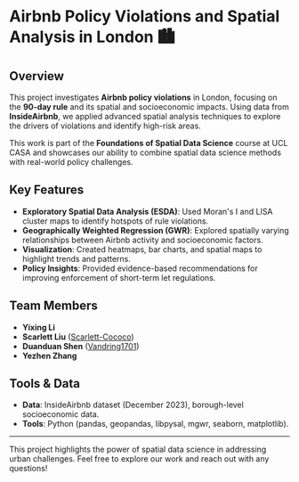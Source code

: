 # Airbnb Policy Violations and Spatial Analysis in London 🏙️  

## Overview  
This project investigates **Airbnb policy violations** in London, focusing on the **90-day rule** and its spatial and socioeconomic impacts. Using data from **InsideAirbnb**, we applied advanced spatial analysis techniques to explore the drivers of violations and identify high-risk areas.  

This work is part of the **Foundations of Spatial Data Science** course at UCL CASA and showcases our ability to combine spatial data science methods with real-world policy challenges.  

## Key Features  
- **Exploratory Spatial Data Analysis (ESDA)**: Used Moran's I and LISA cluster maps to identify hotspots of rule violations.  
- **Geographically Weighted Regression (GWR)**: Explored spatially varying relationships between Airbnb activity and socioeconomic factors.  
- **Visualization**: Created heatmaps, bar charts, and spatial maps to highlight trends and patterns.  
- **Policy Insights**: Provided evidence-based recommendations for improving enforcement of short-term let regulations.  

## Team Members  
- **Yixing Li**  
- **Scarlett Liu** ([Scarlett-Cococo](https://github.com/Scarlett-Cococo))  
- **Duanduan Shen** ([Vandring1701](https://github.com/Vandring1701))  
- **Yezhen Zhang**  

## Tools & Data  
- **Data**: InsideAirbnb dataset (December 2023), borough-level socioeconomic data.  
- **Tools**: Python (pandas, geopandas, libpysal, mgwr, seaborn, matplotlib).  

---  

This project highlights the power of spatial data science in addressing urban challenges. Feel free to explore our work and reach out with any questions!
